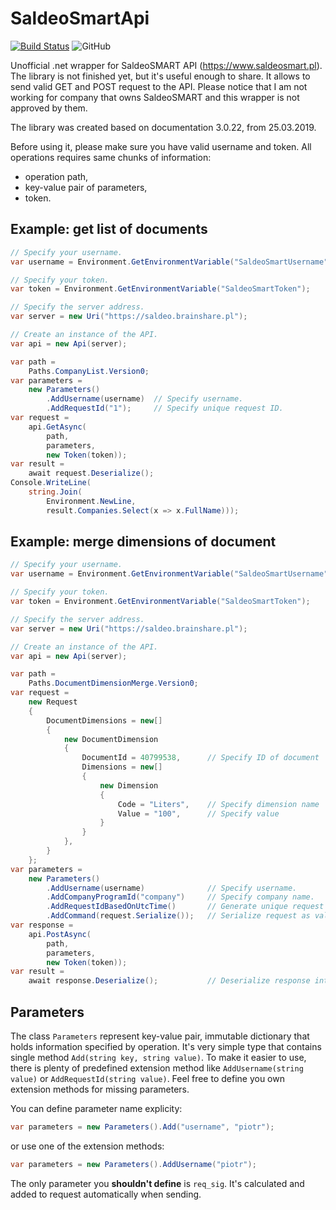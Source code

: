# SaldeoSmartApi

[![Build Status](https://dev.azure.com/piotrcieslik/public/_apis/build/status/piotr-cieslik.Piotr.SaldeoSmartApi?branchName=master)](https://dev.azure.com/piotrcieslik/public/_build/latest?definitionId=2&branchName=master)
![GitHub](https://img.shields.io/github/license/piotr-cieslik/Piotr.SaldeoSmartApi)

Unofficial .net wrapper for SaldeoSMART API (https://www.saldeosmart.pl). The library is not finished yet, but it's useful enough to share. It allows to send valid GET and POST request to the API. Please notice that I am not working for company that owns SaldeoSMART and this wrapper is not approved by them.

The library was created based on documentation 3.0.22, from 25.03.2019.

Before using it, please make sure you have valid username and token. All operations requires same chunks of information:
- operation path,
- key-value pair of parameters,
- token.

## Example: get list of documents
``` csharp
// Specify your username.
var username = Environment.GetEnvironmentVariable("SaldeoSmartUsername");

// Specify your token.
var token = Environment.GetEnvironmentVariable("SaldeoSmartToken");

// Specify the server address.
var server = new Uri("https://saldeo.brainshare.pl");

// Create an instance of the API.
var api = new Api(server);

var path =
	Paths.CompanyList.Version0;
var parameters =
    new Parameters()
        .AddUsername(username)  // Specify username.
        .AddRequestId("1");     // Specify unique request ID.        
var request =
    api.GetAsync(
        path,
        parameters,
        new Token(token));
var result =
    await request.Deserialize();
Console.WriteLine(
    string.Join(
        Environment.NewLine,
        result.Companies.Select(x => x.FullName)));
```

## Example: merge dimensions of document
``` csharp
// Specify your username.
var username = Environment.GetEnvironmentVariable("SaldeoSmartUsername");

// Specify your token.
var token = Environment.GetEnvironmentVariable("SaldeoSmartToken");

// Specify the server address.
var server = new Uri("https://saldeo.brainshare.pl");

// Create an instance of the API.
var api = new Api(server);

var path =
    Paths.DocumentDimensionMerge.Version0;
var request =
    new Request
    {
        DocumentDimensions = new[]
        {
            new DocumentDimension
            {
                DocumentId = 40799538,      // Specify ID of document
                Dimensions = new[]
                {
                    new Dimension
                    {
                        Code = "Liters",    // Specify dimension name
                        Value = "100",      // Specify value
                    }
                }
            },
        }
    };
var parameters =
    new Parameters()
        .AddUsername(username)              // Specify username.
        .AddCompanyProgramId("company")     // Specify company name.
        .AddRequestIdBasedOnUtcTime()       // Generate unique request ID.
        .AddCommand(request.Serialize());   // Serialize request as valid XML
var response =
    api.PostAsync(
        path,
        parameters,
        new Token(token));
var result =
    await response.Deserialize();           // Deserialize response into Response type.
```

## Parameters
The class `Parameters` represent key-value pair, immutable dictionary that holds information specified by operation. It's very simple type that contains single method `Add(string key, string value)`. To make it easier to use, there is plenty of predefined extension method like `AddUsername(string value)` or `AddRequestId(string value)`. Feel free to define you own extension methods for missing parameters.

You can define parameter name explicity:
``` csharp
var parameters = new Parameters().Add("username", "piotr");
```

or use one of the extension methods:
``` csharp
var parameters = new Parameters().AddUsername("piotr");
```

The only parameter you **shouldn't define** is `req_sig`. It's calculated and added to request automatically when sending. 
